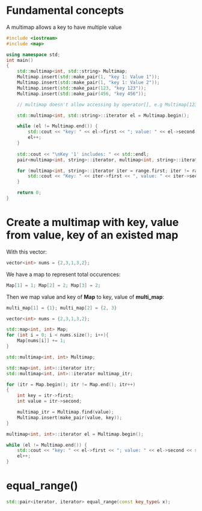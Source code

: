 # Fundamental concepts
A multimap allows a key to have multiple value

```cpp
#include <iostream>
#include <map>

using namespace std;
int main()
{
    std::multimap<int, std::string> Multimap;
    Multimap.insert(std::make_pair(1, "key 1: Value 1"));
    Multimap.insert(std::make_pair(1, "key 1: Value 2"));
    Multimap.insert(std::make_pair(123, "key 123"));
    Multimap.insert(std::make_pair(456, "key 456"));

    // multimap doesn't allow accessing by operator[], e.g Multimap[123] is wrong

    std::multimap<int, std::string>::iterator el = Multimap.begin();

    while (el != Multimap.end()) {
        std::cout << "key: " << el->first << "; value: " << el->second << std::endl;
        el++;
    }
    
    std::cout << "\nKey '1' includes: " << std::endl;
    pair<multimap<int, string>::iterator, multimap<int, string>::iterator> range = Multimap.equal_range(1);

    for (multimap<int, string>::iterator iter = range.first; iter != range.second; iter++) {
        std::cout << "Key: " << iter->first << ", value: " << iter->second << std::endl;
    }

    return 0;
}
```
# Create a multimap with key, value from value, key of an existed map
With this vector:
```cpp
vector<int> nums = {2,3,1,3,2};
```
We have a map to represent total occurences:
```cpp
Map[1] = 1; Map[2] = 2; Map[3] = 2;
```
Then we map value and key of **Map** to key, value of **multi_map**:
```cpp
multi_map[1] = {1}; multi_map[2] = {2, 3}
```
```cpp
vector<int> nums = {2,3,1,3,2};

std::map<int, int> Map;
for (int i = 0; i < nums.size(); i++){
    Map[nums[i]] += 1;
}

std::multimap<int, int> Multimap;

std::map<int, int>::iterator itr;
std::multimap<int, int>::iterator multimap_itr;

for (itr = Map.begin(); itr != Map.end(); itr++) 
{ 
    int key = itr->first;
    int value = itr->second;

    multimap_itr = Multimap.find(value);
    Multimap.insert(make_pair(value, key));
}

multimap<int, int>::iterator el = Multimap.begin();

while (el != Multimap.end()) {
    std::cout << "key: " << el->first << "; value: " << el->second << std::endl;
    el++;
}
```
# equal_range()
```cpp
std::pair<iterator, iterator> equal_range(const key_type& x);
```